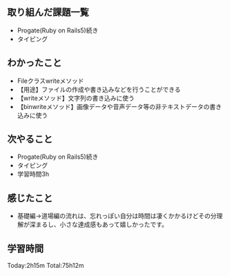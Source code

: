 ## 取り組んだ課題一覧
 - Progate(Ruby on Rails5)続き
 - タイピング
## わかったこと
 -  Fileクラスwriteメソッド
 - 【用途】ファイルの作成や書き込みなどを行うことができる
 - 【writeメソッド】文字列の書き込みに使う
 - 【binwriteメソッド】画像データや音声データ等の非テキストデータの書き込みに使う
## 次やること
 - Progate(Ruby on Rails5)続き
 - タイピング
 - 学習時間3h
## 感じたこと
 - 基礎編→道場編の流れは、忘れっぽい自分は時間は凄くかかるけどその分理解が深まるし、小さな達成感もあって嬉しかったです。
## 学習時間
Today:2h15m  Total:75h12m